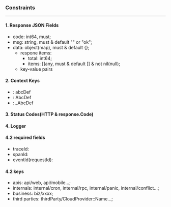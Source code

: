 ### Constraints
---

#### 1. Response JSON Fields
- code: int64, must;
- msg: string, must & default "" or "ok";
- data: object(map), must & default {};
  - respone items:
    - total: int64;
    - items: []any, must & default [] & not nil(null);
  - key-value pairs

#### 2. Context Keys
- : abcDef
- : AbcDef
- : _AbcDef

#### 3. Status Codes(HTTP & response.Code)


#### 4. Logger

#### 4.2 required fields
- traceId:
- spanId:
- eventId(requestId):

#### 4.2 keys
- apis: api/web, api/mobile...;
- internals: internal/cron, internal/rpc, internal/panic, internal/conflict...;
- business: biz/xxxx;
- third parties: thirdParty/CloudProvider::Name...;
